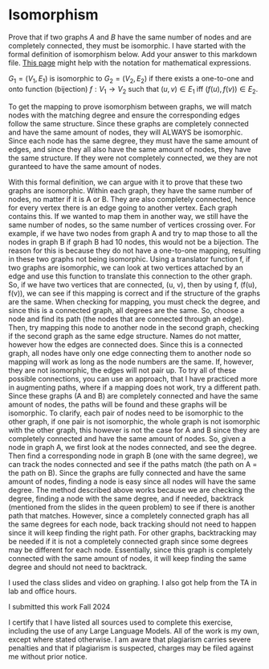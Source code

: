 # Isomorphism

Prove that if two graphs $A$ and $B$ have the same number of nodes and are
completely connected, they must be isomorphic. I have started with the formal
definition of isomorphism below. Add your answer to this markdown file. [This
page](https://docs.github.com/en/get-started/writing-on-github/working-with-advanced-formatting/writing-mathematical-expressions)
might help with the notation for mathematical expressions.

$G_1=(V_1 , E_1)$ is isomorphic to $G_2 = (V_2, E_2)$ if there exists a
one-to-one and onto function (bijection) $f: V_1 \rightarrow V_2$ such that $(u,v)
\in E_1$ iff $(f(u),f(v)) \in E_2$.

To get the mapping to prove isomorphism between graphs, we will match nodes with the matching degree and ensure the corresponding edges follow the same structure. Since these graphs are completely connected and have the same amount of nodes, they will ALWAYS be isomorphic. Since each node has the same degree, they must have the same amount of edges, and since they all also have the same amount of nodes, they have the same structure. If they were not completely connected, we they are not guranteed to have the same amount of nodes.

With this formal definition, we can argue with it to prove that these two graphs are isomorphic. Within each graph, they have the same number of nodes, no matter if it is A or B. They are also completely connected, hence for every vertex there is an edge going to another vertex. Each graph contains this. If we wanted to map them in another way, we still have the same number of nodes, so the same number of vertices crossing over. For example, if we have two nodes from graph A and try to map those to all the nodes in graph B if graph B had 10 nodes, this would not be a bijection. The reason for this is because they do not have a one-to-one mapping, resulting in these two graphs not being isomorphic. Using a translator function f, if two graphs are isomorphic, we can look at two vertices attached by an edge and use this function to translate this connection to the other graph. So, if we have two vertices that are connected, (u, v), then by using f, (f(u), f(v)), we can see if this mapping is correct and if the structure of the graphs are the same. When checking for mapping, you must check the degree, and since this is a connected graph, all degrees are the same. So, choose a node and find its path (the nodes that are connected through an edge). Then, try mapping this node to another node in the second graph, checking if the second graph as the same edge structure. Names do not matter, however how the edges are connected does. Since this is a connected graph, all nodes have only one edge connecting them to another node so mapping will work as long as the node numbers are the same. If, however, they are not isomorphic, the edges will not pair up. To try all of these possible connections, you can use an approach, that I have practiced more in augmenting paths, where if a mapping does not work, try a different path. Since these graphs (A and B) are completely connected and have the same amount of nodes, the paths will be found and these graphs will be isomorphic. To clarify, each pair of nodes need to be isomorphic to the other graph, if one pair is not isomorphic, the whole graph is not isomorphic with the other graph, this however is not the case for A and B since they are completely connected and have the same amount of nodes. So, given a node in graph A, we first look at the nodes connected, and see the degree. Then find a corresponding node in graph B (one with the same degree), we can track the nodes  connected and see if the paths match (the path on A = the path on B). Since the graphs are fully connected and have the same amount of nodes, finding a node is easy since all nodes will have the same degree. The method described above works because we are checking the degree, finding a node with the same degree, and if needed, backtrack (mentioned from the slides in the queen problem) to see if there is another path that matches. However, since a completely connected graph has all the same degrees for each node, back tracking should not need to happen since it will keep finding the right path. For other graphs, backtracking may be needed if it is not a completely connected graph since some degrees may be different for each node. Essentially, since this graph is completely connected  with the same amount of nodes, it will keep finding the same degree and should not need to backtrack.


I used the class slides and video on graphing. I also got help from the TA in lab and office hours.

I submitted this work Fall 2024

I certify that I have listed all sources used to complete this exercise, including the use of any Large Language Models. All of the work is my own, except where stated otherwise. I am aware that plagiarism carries severe penalties and that if plagiarism is suspected, charges may be filed against me without prior notice.

